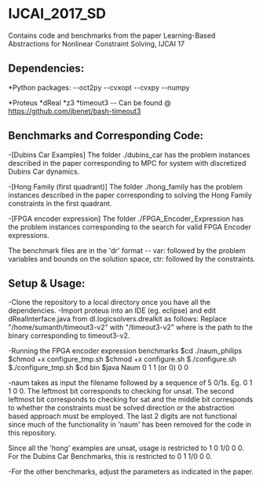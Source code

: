# IJCAI_2017_SD
Contains code and benchmarks from the paper
Learning-Based Abstractions for Nonlinear Constraint Solving, IJCAI 17

Dependencies:
------------
*Python packages:
--oct2py
--cvxopt
--cvxpy
--numpy

*Proteus
*dReal
*z3
*timeout3 -- Can be found @ https://github.com/jbenet/bash-timeout3

Benchmarks and Corresponding Code:
-----------------------------------
-[Dubins Car Examples] The folder ./dubins_car has the problem instances described in the paper 
corresponding to MPC for system with discretized Dubins Car dynamics.

-[Hong Family (first quadrant)] The folder ./hong_family has the problem instances described in the 
paper corresponding to solving the Hong Family constraints in the first quadrant.

-[FPGA encoder expression] The folder ./FPGA_Encoder_Expression has the problem instances 
corresponding to the search for valid FPGA Encoder expressions.

The benchmark files are in the 'dr' format -- var: followed by the problem variables 
and bounds on the solution space, ctr: followed by the constraints.

Setup & Usage:
------
-Clone the repository to a local directory once you have all the dependencies.
-Import proteus into an IDE (eg. eclipse) and edit dRealInterface.java from dl.logicsolvers.drealkit as follows:
Replace "/home/sumanth/timeout3-v2" with "<path>/timeout3-v2" where <path> is the path to the binary 
corresponding to timeout3-v2.

-Running the FPGA encoder expression benchmarks
$cd ./naum_philips
$chmod +x configure_tmp.sh
$chmod +x configure.sh
$./configure.sh
$./configure_tmp.sh
$cd bin
$java Naum <filename> 0 1 1 (or 0) 0 0 


-naum takes as input the filename followed by a sequence of 5 0/1s. Eg. 0 1 1 0 0.
The leftmost bit corresponds to checking for unsat. The second leftmost bit corresponds 
to checking for sat and the middle bit corresponds to whether the constraints must be solved
direction or the abstraction based approach must be employed. The last 2 digits are not functional since 
much of the functionality in 'naum' has been removed for the code in this repository. 

Since all the 'hong' examples are unsat, usage is restricted 
to 1 0 1/0 0 0. For the Dubins Car Benchmarks, this is restricted to 0 1 1/0 0 0.

-For the other benchmarks, adjust the parameters as indicated in the paper.
